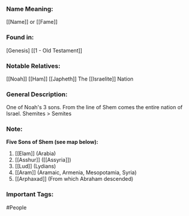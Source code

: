 ### Name Meaning:
[[Name]] or [[Fame]]

### Found in:
[Genesis]
[[1 - Old Testament]]

### Notable Relatives:
[[Noah]]
[[Ham]]
[[Japheth]]
The [[Israelite]] Nation

### General Description:
One of Noah's 3 sons. From the line of Shem comes the entire nation of Israel. Shemites > Semites

### Note:
**Five Sons of Shem (see map below):**
1. [[Elam]] (Arabia)
2. [[Asshur]] ([[Assyria]])  
3. [[Lud]] (Lydians)  
4. [[Aram]] (Aramaic, Armenia, Mesopotamia, Syria)  
5. [[Arphaxad]] (From which Abraham descended)

### Important Tags:
#People